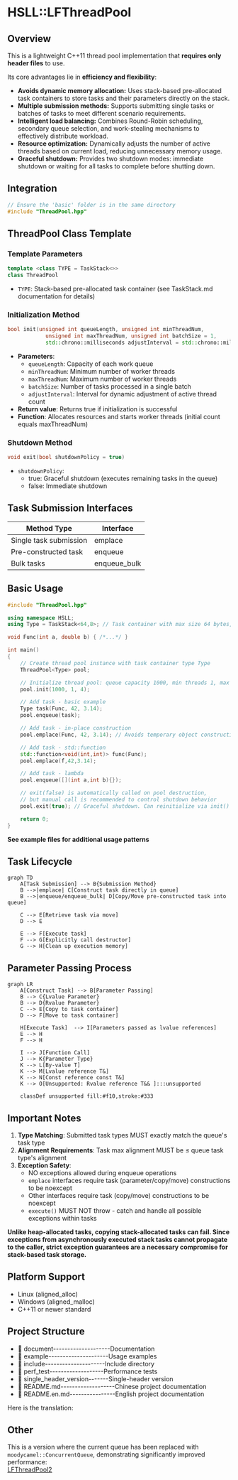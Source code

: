 # HSLL::LFThreadPool

## Overview

This is a lightweight C++11 thread pool implementation that **requires only header files** to use.

Its core advantages lie in **efficiency and flexibility**:
*   **Avoids dynamic memory allocation:** Uses stack-based pre-allocated task containers to store tasks and their parameters directly on the stack.
*   **Multiple submission methods:** Supports submitting single tasks or batches of tasks to meet different scenario requirements.
*   **Intelligent load balancing:** Combines Round-Robin scheduling, secondary queue selection, and work-stealing mechanisms to effectively distribute workload.
*   **Resource optimization:** Dynamically adjusts the number of active threads based on current load, reducing unnecessary memory usage.
*   **Graceful shutdown:** Provides two shutdown modes: immediate shutdown or waiting for all tasks to complete before shutting down.

## Integration
```cpp
// Ensure the 'basic' folder is in the same directory
#include "ThreadPool.hpp"
```

## ThreadPool Class Template

### Template Parameters
```cpp
template <class TYPE = TaskStack<>>
class ThreadPool
```
- `TYPE`: Stack-based pre-allocated task container (see TaskStack.md documentation for details)

### Initialization Method
```cpp
bool init(unsigned int queueLength, unsigned int minThreadNum,
            unsigned int maxThreadNum, unsigned int batchSize = 1,
            std::chrono::milliseconds adjustInterval = std::chrono::milliseconds(3000))
```
- **Parameters**:
  - `queueLength`: Capacity of each work queue
  - `minThreadNum`: Minimum number of worker threads
  - `maxThreadNum`: Maximum number of worker threads
  - `batchSize`: Number of tasks processed in a single batch
  - `adjustInterval`: Interval for dynamic adjustment of active thread count
- **Return value**: Returns true if initialization is successful
- **Function**: Allocates resources and starts worker threads (initial count equals maxThreadNum)

### Shutdown Method
```cpp
void exit(bool shutdownPolicy = true)
```
- `shutdownPolicy`: 
  - true: Graceful shutdown (executes remaining tasks in the queue)
  - false: Immediate shutdown

## Task Submission Interfaces

| Method Type      | Interface     |
|-------------|------------|
| Single task submission    | emplace    | 
| Pre-constructed task   | enqueue     | 
| Bulk tasks     | enqueue_bulk| 

## Basic Usage
```cpp
#include "ThreadPool.hpp"

using namespace HSLL;
using Type = TaskStack<64,8>; // Task container with max size 64 bytes, max alignment 8

void Func(int a, double b) { /*...*/ }

int main()
{
    // Create thread pool instance with task container type Type
    ThreadPool<Type> pool;

    // Initialize thread pool: queue capacity 1000, min threads 1, max threads 4
    pool.init(1000, 1, 4); 

    // Add task - basic example
    Type task(Func, 42, 3.14);
    pool.enqueue(task);

    // Add task - in-place construction
    pool.emplace(Func, 42, 3.14); // Avoids temporary object construction vs enqueue

    // Add task - std::function
    std::function<void(int,int)> func(Func);
    pool.emplace(f,42,3.14);

    // Add task - lambda
    pool.enqueue([](int a,int b){});

    // exit(false) is automatically called on pool destruction, 
    // but manual call is recommended to control shutdown behavior
    pool.exit(true); // Graceful shutdown. Can reinitialize via init() later

    return 0;
}
```
**See example files for additional usage patterns**

## Task Lifecycle
```mermaid
graph TD
    A[Task Submission] --> B{Submission Method}
    B -->|emplace| C[Construct task directly in queue]
    B -->|enqueue/enqueue_bulk| D[Copy/Move pre-constructed task into queue]
    
    C --> E[Retrieve task via move]
    D --> E
    
    E --> F[Execute task]
    F --> G[Explicitly call destructor]
    G --> H[Clean up execution memory]
```

## Parameter Passing Process
```mermaid
graph LR
    A[Construct Task] --> B[Parameter Passing]
    B --> C{Lvalue Parameter}
    B --> D{Rvalue Parameter}
    C --> E[Copy to task container]
    D --> F[Move to task container]
    
    H[Execute Task]  --> I[Parameters passed as lvalue references]
    E --> H
    F --> H
    
    I --> J[Function Call]
    J --> K{Parameter Type}
    K --> L[By-value T]
    K --> M[Lvalue reference T&]
    K --> N[Const reference const T&]
    K --> O[Unsupported: Rvalue reference T&& ]:::unsupported
    
    classDef unsupported fill:#f10,stroke:#333
```

## Important Notes
1. **Type Matching**: Submitted task types MUST exactly match the queue's task type
2. **Alignment Requirements**: Task max alignment MUST be ≤ queue task type's alignment
3. **Exception Safety**:
   - NO exceptions allowed during enqueue operations
   - `emplace` interfaces require task (parameter/copy/move) constructions to be noexcept
   - Other interfaces require task (copy/move) constructions to be noexcept
   - `execute()` MUST NOT throw - catch and handle all possible exceptions within tasks
     
**Unlike heap-allocated tasks, copying stack-allocated tasks can fail. Since exceptions from asynchronously executed stack tasks cannot propagate to the caller, strict exception guarantees are a necessary compromise for stack-based task storage.**

## Platform Support
- Linux (aligned_alloc)
- Windows (aligned_malloc)
- C++11 or newer standard

## Project Structure

- 📂 document--------------------Documentation
- 📂 example---------------------Usage examples
- 📂 include---------------------Include directory
- 📂 perf_test-------------------Performance tests
- 📂 single_header_version-------Single-header version
- 📄 README.md-------------------Chinese project documentation
- 📄 README.en.md----------------English project documentation

Here is the translation:

## Other

This is a version where the current queue has been replaced with `moodycamel::ConcurrentQueue`, demonstrating significantly improved performance:  
[LFThreadPool2](https://github.com/HSLL175848494/LFThreadPool2)